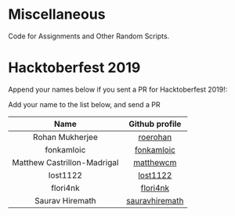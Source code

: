 # Miscellaneous

Code for Assignments and Other Random Scripts.

# Hacktoberfest 2019

Append your names below if you sent a PR for Hacktoberfest 2019!:

Add your name to the list below, and send a PR

| Name | Github profile | 
|:----:|:--------------:|
| Rohan Mukherjee | [roerohan](https://github.com/roerohan) |
| fonkamloic | [fonkamloic](https://github.com/fonkamloic) |
| Matthew Castrillon-Madrigal | [matthewcm](https://github.com/matthewcm) |
| lost1122 | [lost1122](https://github.com/lost1122) | 
| flori4nk | [flori4nk](gitlab.com/flori4nk) |
| Saurav Hiremath | [sauravhiremath](https://github.com/sauravhiremath) |
